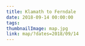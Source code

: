```yaml
---
title: Klamath to Ferndale
date: 2018-09-14 00:00:00
tags:
thumbnailImage: map.jpg
link: map/?dates=2018/09/14
---
```

<!-- excerpt -->
